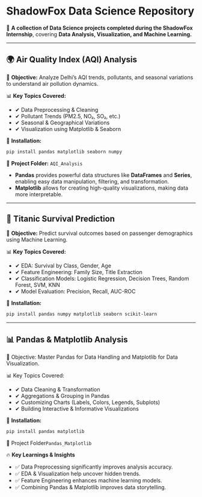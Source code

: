# ShadowFox Data Science Repository  

📌 **A collection of Data Science projects completed during the ShadowFox Internship**, covering **Data Analysis, Visualization, and Machine Learning.**  

---

## 🌍 Air Quality Index (AQI) Analysis  

🔹 **Objective:** Analyze Delhi’s AQI trends, pollutants, and seasonal variations to understand air pollution dynamics.  

📊 **Key Topics Covered:**  
- ✔ Data Preprocessing & Cleaning  
- ✔ Pollutant Trends (PM2.5, NO₂, SO₂, etc.)  
- ✔ Seasonal & Geographical Variations  
- ✔ Visualization using Matplotlib & Seaborn  

🚀 **Installation:**  
```bash
pip install pandas matplotlib seaborn numpy
```

📂 **Project Folder:** `AQI_Analysis`  

- **Pandas** provides powerful data structures like **DataFrames** and **Series**, enabling easy data manipulation, filtering, and transformation.  
- **Matplotlib** allows for creating high-quality visualizations, making data more interpretable.  

---

## 🚢 Titanic Survival Prediction  

🔹 **Objective:** Predict survival outcomes based on passenger demographics using Machine Learning.  

📊 **Key Topics Covered:**  
- ✔ EDA: Survival by Class, Gender, Age  
- ✔ Feature Engineering: Family Size, Title Extraction  
- ✔ Classification Models: Logistic Regression, Decision Trees, Random Forest, SVM, KNN  
- ✔ Model Evaluation: Precision, Recall, AUC-ROC  

🚀 **Installation:**  
```bash
pip install pandas numpy matplotlib seaborn scikit-learn
```

---


## 📊 Pandas & Matplotlib Analysis

🔹 Objective: Master Pandas for Data Handling and Matplotlib for Data Visualization.

📊 Key Topics Covered:

- ✔ Data Cleaning & Transformation
- ✔ Aggregations & Grouping in Pandas
- ✔ Customizing Charts (Labels, Colors, Legends, Subplots)
- ✔ Building Interactive & Informative Visualizations

🚀 **Installation:**
```bash
pip install pandas matplotlib
```


📂 Project Folder`Pandas_Matplotlib`


🔥 **Key Learnings & Insights**

- ✅ Data Preprocessing significantly improves analysis accuracy.
- ✅ EDA & Visualization help uncover hidden trends.
- ✅ Feature Engineering enhances machine learning models.
- ✅ Combining Pandas & Matplotlib improves data storytelling.

